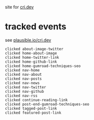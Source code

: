 site for [cri.dev](https://cri.dev)

# tracked events

see [plausible.io/cri.dev](https://plausible.io/cri.dev)

```
clicked about-image-twitter
clicked home-about-image
clicked home-twitter-link
clicked home-github-link
clicked home-gumroad-techniques-seo
clicked nav-home
clicked nav-about
clicked nav-posts
clicked nav-news
clicked nav-twitter
clicked nav-github
clicked nav-rss
clicked continue-reading-link
clicked post-end-gumroad-techniques-seo
clicked tagged-post-link
clicked featured-post-link
```


